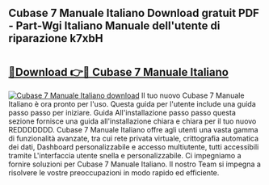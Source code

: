 ## Cubase 7 Manuale Italiano Download gratuit PDF - Part-Wgi Italiano Manuale dell'utente di riparazione k7xbH

# <h2><a href="http://dfgdps.blite.top/?on=Cubase+7+Manuale+Italiano">🔗Download 👉🔴 Cubase 7 Manuale Italiano</a></h2>

[![Cubase 7 Manuale Italiano download](https://i.imgur.com/lujVjoI.png)](http://dfgdps.blite.top/?on=Cubase+7+Manuale+Italiano)
Il tuo nuovo Cubase 7 Manuale Italiano è ora pronto per l'uso. Questa guida per l'utente include una guida passo passo per iniziare. Guida All'installazione passo passo questa sezione fornisce una guida all'installazione chiara e chiara per il tuo nuovo REDDDDDDD. Cubase 7 Manuale Italiano offre agli utenti una vasta gamma di funzionalità avanzate, tra cui rete privata virtuale, crittografia automatica dei dati, Dashboard personalizzabile e accesso multiutente, tutti accessibili tramite L'interfaccia utente snella e personalizzabile. Ci impegniamo a fornire soluzioni per Cubase 7 Manuale Italiano. Il nostro Team si impegna a risolvere le vostre preoccupazioni in modo rapido ed efficiente.
